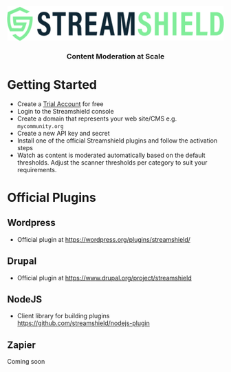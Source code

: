 <div align="center">
<img src="./SS_BLUE_GREEN_LOGO.png" style="height: 80px;"/>
</div>

<h3 align="center">Content Moderation at Scale</h3>

# Getting Started

- Create a <a href="https://streamshield.ai" target="_blank">Trial Account</a> for free
- Login to the Streamshield console
- Create a domain that represents your web site/CMS e.g. `mycommunity.org`
- Create a new API key and secret
- Install one of the official Streamshield plugins and follow the activation steps
- Watch as content is moderated automatically based on the default thresholds. Adjust the scanner thresholds per category to suit your requirements.

# Official Plugins

## Wordpress

-   Official plugin at <a href="https://wordpress.org/plugins/streamshield/" target="_blank">https://wordpress.org/plugins/streamshield/</a>

## Drupal

-   Official plugin at <a href="https://www.drupal.org/project/streamshield" target="_blank">https://www.drupal.org/project/streamshield</a>

## NodeJS

-   Client library for building plugins <a href="https://github.com/streamshield/nodejs-plugin" target="_blank">https://github.com/streamshield/nodejs-plugin</a>

## Zapier

Coming soon
